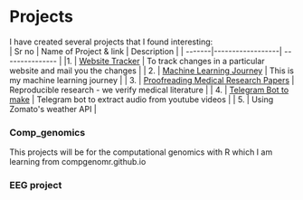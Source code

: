 # Projects

I have created several projects that I found interesting: <br>
| Sr no | Name of Project & link | Description |
| -------|------------------| --------------- |
|1. |  [Website Tracker](website_tracker/) | To track changes in a particular website and mail you the changes | 
| 2. | [Machine Learning Journey](ML/) | This is my machine learning journey |
| 3. | [Proofreading Medical Research Papers](rr/) | Reproducible research - we verify medical literature |
| 4. | [Telegram Bot to make](telegram_bot/) | Telegram bot to extract audio from youtube videos | 
| 5. | Using Zomato's weather API | 

### Comp_genomics
This projects will be for the computational genomics with R which I am learning from compgenomr.github.io


### EEG project